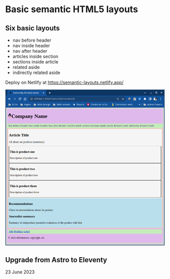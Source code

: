 # Basic semantic HTML5 layouts

## Six basic layouts

- nav before header
- nav inside header
- nav after header
- articles inside section
- sections inside article
- related aside
- indirectly related aside

Deploy on Netlify at https://semantic-layouts.netlify.app/

![screenshot](./public/capture-ecran.png)

## Upgrade from Astro to Eleventy

23 June 2023